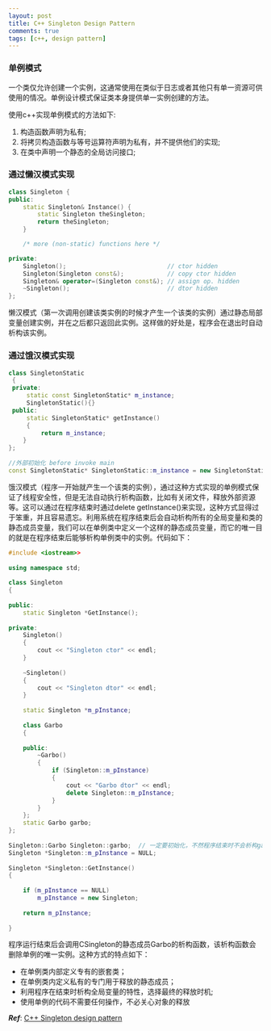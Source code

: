 ```yaml
---
layout: post
title: C++ Singleton Design Pattern
comments: true
tags: [c++, design pattern]
---
```


### 单例模式

一个类仅允许创建一个实例，这通常使用在类似于日志或者其他只有单一资源可供使用的情况。单例设计模式保证类本身提供单一实例创建的方法。

使用c++实现单例模式的方法如下:  

1. 构造函数声明为私有;
2. 将拷贝构造函数与等号运算符声明为私有，并不提供他们的实现;
3. 在类中声明一个静态的全局访问接口;


### 通过懒汉模式实现

```c++
class Singleton {
public:
    static Singleton& Instance() {
        static Singleton theSingleton;
        return theSingleton;
    }

    /* more (non-static) functions here */

private:
    Singleton();                            // ctor hidden
    Singleton(Singleton const&);            // copy ctor hidden
    Singleton& operator=(Singleton const&); // assign op. hidden
    ~Singleton();                           // dtor hidden
};

```
<!-- more -->
懒汉模式（第一次调用创建该类实例的时候才产生一个该类的实例）通过静态局部变量创建实例，并在之后都只返回此实例。这样做的好处是，程序会在退出时自动析构该实例。


### 通过饿汉模式实现

```c++
class SingletonStatic  
 {  
 private:  
     static const SingletonStatic* m_instance;  
     SingletonStatic(){}  
 public:  
     static SingletonStatic* getInstance()  
     {  
         return m_instance;  
    }  
};  
  
//外部初始化 before invoke main  
const SingletonStatic* SingletonStatic::m_instance = new SingletonStatic;  

```

饿汉模式（程序一开始就产生一个该类的实例），通过这种方式实现的单例模式保证了线程安全性，但是无法自动执行析构函数，比如有关闭文件，释放外部资源等。这可以通过在程序结束时通过delete getInstance()来实现，这种方式显得过于笨重，并且容易遗忘。利用系统在程序结束后会自动析构所有的全局变量和类的静态成员变量，我们可以在单例类中定义一个这样的静态成员变量，而它的唯一目的就是在程序结束后能够析构单例类中的实例。代码如下：

```c++
#include <iostream>>  
  
using namespace std;  
  
class Singleton  
{  
  
public:    
    static Singleton *GetInstance();  
  
private:  
    Singleton()  
    {   
        cout << "Singleton ctor" << endl;   
    }  
  
    ~Singleton()   
    {  
        cout << "Singleton dtor" << endl;  
    }  
  
    static Singleton *m_pInstance;  
  
    class Garbo  
    {  
  
    public:  
        ~Garbo()   
        {  
            if (Singleton::m_pInstance)  
            {  
                cout << "Garbo dtor" << endl;  
                delete Singleton::m_pInstance;    
            }  
        }
    };  
    static Garbo garbo;  
};  
  
Singleton::Garbo Singleton::garbo;  // 一定要初始化，不然程序结束时不会析构garbo  
Singleton *Singleton::m_pInstance = NULL;  
  
Singleton *Singleton::GetInstance()  
{  
  
    if (m_pInstance == NULL)  
        m_pInstance = new Singleton;  
  
    return m_pInstance;  
  
}  

```

程序运行结束后会调用CSingleton的静态成员Garbo的析构函数，该析构函数会删除单例的唯一实例。这种方式的特点如下：  

* 在单例类内部定义专有的嵌套类；
* 在单例类内定义私有的专门用于释放的静态成员；
* 利用程序在结束时析构全局变量的特性，选择最终的释放时机;
* 使用单例的代码不需要任何操作，不必关心对象的释放

___Ref___:  [C++ Singleton design pattern](http://www.yolinux.com/TUTORIALS/C++Singleton.html)
